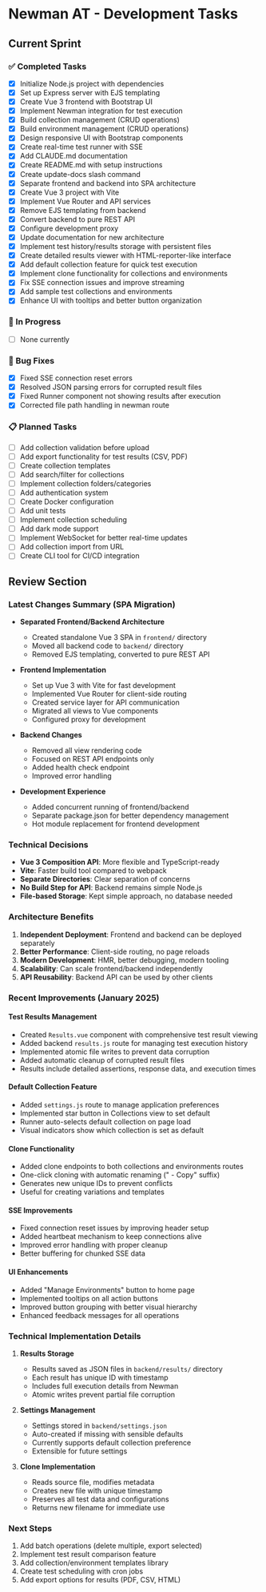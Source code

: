 # Newman AT - Development Tasks

## Current Sprint

### ✅ Completed Tasks
- [x] Initialize Node.js project with dependencies
- [x] Set up Express server with EJS templating  
- [x] Create Vue 3 frontend with Bootstrap UI
- [x] Implement Newman integration for test execution
- [x] Build collection management (CRUD operations)
- [x] Build environment management (CRUD operations)
- [x] Design responsive UI with Bootstrap components
- [x] Create real-time test runner with SSE
- [x] Add CLAUDE.md documentation
- [x] Create README.md with setup instructions
- [x] Create update-docs slash command
- [x] Separate frontend and backend into SPA architecture
- [x] Create Vue 3 project with Vite
- [x] Implement Vue Router and API services
- [x] Remove EJS templating from backend
- [x] Convert backend to pure REST API
- [x] Configure development proxy
- [x] Update documentation for new architecture
- [x] Implement test history/results storage with persistent files
- [x] Create detailed results viewer with HTML-reporter-like interface
- [x] Add default collection feature for quick test execution
- [x] Implement clone functionality for collections and environments
- [x] Fix SSE connection issues and improve streaming
- [x] Add sample test collections and environments
- [x] Enhance UI with tooltips and better button organization

### 🔄 In Progress
- [ ] None currently

### 🐛 Bug Fixes
- [x] Fixed SSE connection reset errors
- [x] Resolved JSON parsing errors for corrupted result files
- [x] Fixed Runner component not showing results after execution
- [x] Corrected file path handling in newman route

### 📋 Planned Tasks
- [ ] Add collection validation before upload
- [ ] Add export functionality for test results (CSV, PDF)
- [ ] Create collection templates
- [ ] Add search/filter for collections
- [ ] Implement collection folders/categories
- [ ] Add authentication system
- [ ] Create Docker configuration
- [ ] Add unit tests
- [ ] Implement collection scheduling
- [ ] Add dark mode support
- [ ] Implement WebSocket for better real-time updates
- [ ] Add collection import from URL
- [ ] Create CLI tool for CI/CD integration

## Review Section

### Latest Changes Summary (SPA Migration)
- **Separated Frontend/Backend Architecture**
  - Created standalone Vue 3 SPA in `frontend/` directory
  - Moved all backend code to `backend/` directory
  - Removed EJS templating, converted to pure REST API

- **Frontend Implementation**
  - Set up Vue 3 with Vite for fast development
  - Implemented Vue Router for client-side routing
  - Created service layer for API communication
  - Migrated all views to Vue components
  - Configured proxy for development

- **Backend Changes**
  - Removed all view rendering code
  - Focused on REST API endpoints only
  - Added health check endpoint
  - Improved error handling

- **Development Experience**
  - Added concurrent running of frontend/backend
  - Separate package.json for better dependency management
  - Hot module replacement for frontend development

### Technical Decisions
- **Vue 3 Composition API**: More flexible and TypeScript-ready
- **Vite**: Faster build tool compared to webpack
- **Separate Directories**: Clear separation of concerns
- **No Build Step for API**: Backend remains simple Node.js
- **File-based Storage**: Kept simple approach, no database needed

### Architecture Benefits
1. **Independent Deployment**: Frontend and backend can be deployed separately
2. **Better Performance**: Client-side routing, no page reloads
3. **Modern Development**: HMR, better debugging, modern tooling
4. **Scalability**: Can scale frontend/backend independently
5. **API Reusability**: Backend API can be used by other clients

### Recent Improvements (January 2025)

#### Test Results Management
- Created `Results.vue` component with comprehensive test result viewing
- Added backend `results.js` route for managing test execution history
- Implemented atomic file writes to prevent data corruption
- Added automatic cleanup of corrupted result files
- Results include detailed assertions, response data, and execution times

#### Default Collection Feature
- Added `settings.js` route to manage application preferences
- Implemented star button in Collections view to set default
- Runner auto-selects default collection on page load
- Visual indicators show which collection is set as default

#### Clone Functionality
- Added clone endpoints to both collections and environments routes
- One-click cloning with automatic renaming (" - Copy" suffix)
- Generates new unique IDs to prevent conflicts
- Useful for creating variations and templates

#### SSE Improvements
- Fixed connection reset issues by improving header setup
- Added heartbeat mechanism to keep connections alive
- Improved error handling with proper cleanup
- Better buffering for chunked SSE data

#### UI Enhancements
- Added "Manage Environments" button to home page
- Implemented tooltips on all action buttons
- Improved button grouping with better visual hierarchy
- Enhanced feedback messages for all operations

### Technical Implementation Details

1. **Results Storage**
   - Results saved as JSON files in `backend/results/` directory
   - Each result has unique ID with timestamp
   - Includes full execution details from Newman
   - Atomic writes prevent partial file corruption

2. **Settings Management**
   - Settings stored in `backend/settings.json`
   - Auto-created if missing with sensible defaults
   - Currently supports default collection preference
   - Extensible for future settings

3. **Clone Implementation**
   - Reads source file, modifies metadata
   - Creates new file with unique timestamp
   - Preserves all test data and configurations
   - Returns new filename for immediate use

### Next Steps
1. Add batch operations (delete multiple, export selected)
2. Implement test result comparison feature
3. Add collection/environment templates library
4. Create test scheduling with cron jobs
5. Add export options for results (PDF, CSV, HTML)